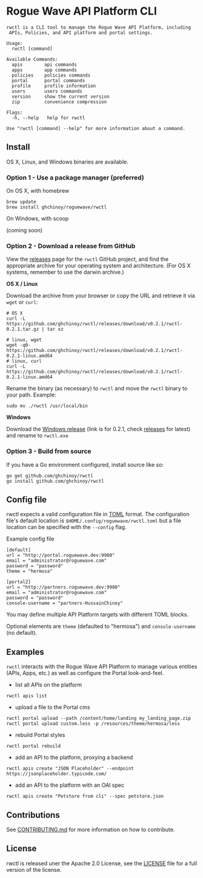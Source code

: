 # Rogue Wave API Platform CLI


```
rwctl is a CLI tool to manage the Rogue Wave API Platform, including
 APIs, Policies, and API platform and portal settings.

Usage:
  rwctl [command]

Available Commands:
  apis        api commands
  apps        app commands
  policies    policies commands
  portal      portal commands
  profile     profile information
  users       users commands
  version     show the current version
  zip         convenience compression

Flags:
  -h, --help   help for rwctl

Use "rwctl [command] --help" for more information about a command.
```



## Install

OS X, Linux, and Windows binaries are available.

### Option 1 - Use a package manager (preferred)


On OS X, with homebrew

```
brew update
brew install ghchinoy/roguewave/rwctl
```

On Windows, with scoop

(coming soon)

### Option 2 - Download a release from GitHub

View the [releases](https://github.com/ghchinoy/rwctl/releases) page for the `rwctl` GitHub project, and find the appropriate archive for your operating system and architecture. (For OS X systems, remember to use the darwin archive.)

**OS X / Linux**

Download the archive from your browser or copy the URL and retrieve it via `wget` or `curl`:

```
# OS X
curl -L https://github.com/ghchinoy/rwctl/releases/download/v0.2.1/rwctl-0.2.1.tar.gz | tar xz

# linux, wget
wget -q0- https://github.com/ghchinoy/rwctl/releases/download/v0.2.1/rwctl-0.2.1-linux.amd64
# linux, curl
curl -L https://github.com/ghchinoy/rwctl/releases/download/v0.2.1/rwctl-0.2.1-linux.amd64
```

Rename the binary (as necessary) to `rwctl` and move the `rwctl` binary to your path. Example:

```
sudo mv ./rwctl /usr/local/bin
```

**Windows**

Download the [Windows release](https://github.com/ghchinoy/rwctl/releases/download/v0.2.1/rwctl-0.2.1-windows.amd64.exe) (link is for 0.2.1, check [releases](https://github.com/ghchinoy/rwctl/releases) for latest) and rename to `rwctl.exe`

### Option 3 - Build from source

If you have a Go environment configured, install source like so:

```
go get github.com/ghchinoy/rwctl
go install github.com/ghchinoy/rwctl
```



## Config file

rwctl expects a valid configuration file in [TOML](https://github.com/toml-lang/toml) format. The configuration file's default location is `$HOME/.config/roguewave/rwctl.toml` but a file location can be specified with the `--config` flag.

Example config file

```
[default]
url = "http://portal.roguewave.dev:9980"
email = "administrator@roguewave.com"
password = "password"
theme = "hermosa"

[portal2]
url = "http://partners.roguewave.dev:9980"
email = "administrator@roguewave.com"
password = "password"
console-username = "partners-HussainChinoy"
```

You may define multiple API Platform targets with different TOML blocks.

Optional elements are `theme` (defaulted to "hermosa") and `console-username` (no default).


## Examples


`rwctl` interacts with the Rogue Wave API Platform to manage various entities (APIs, Apps, etc.) as well as configure the Portal look-and-feel.

* list all APIs on the platform

```
rwctl apis list
```

* upload a file to the Portal cms

```
rwctl portal upload --path /content/home/landing my_landing_page.zip
rwctl portal upload custom.less -p /resources/theme/hermosa/less
```

* rebuild Portal styles

```
rwctl portal rebuild
```

* add an API to the platform, proxying a backend

```
rwctl apis create "JSON Placeholder" --endpoint https://jsonplaceholder.typicode.com/
```

* add an API to the platform with an OAI spec

```
rwctl apis create "Petstore from cli" --spec petstore.json
```

## Contributions

See [CONTRIBUTING.md](CONTRIBUTING.md) for more information on how to contribute.

## License

rwctl is released uner the Apache 2.0 License, see the [LICENSE](LICENSE) file for a full version of the license.
